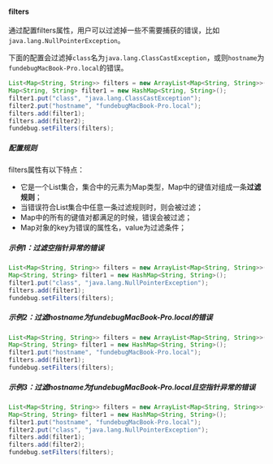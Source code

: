 #### filters

通过配置filters属性，用户可以过滤掉一些不需要捕获的错误，比如`java.lang.NullPointerException`。

下面的配置会过滤掉`class`名为`java.lang.ClassCastException`，或则`hostname`为`fundebugMacBook-Pro.local`的错误。

```java
List<Map<String, String>> filters = new ArrayList<Map<String, String>>();
Map<String, String> filter1 = new HashMap<String, String>();
filter1.put("class", "java.lang.ClassCastException");
filter2.put("hostname", "fundebugMacBook-Pro.local");
filters.add(filter1);
filters.add(filter2);
fundebug.setFilters(filters);
```

##### 配置规则

filters属性有以下特点：

- 它是一个List集合，集合中的元素为Map类型，Map中的键值对组成一条**过滤规则**；
- 当错误符合List集合中任意一条过滤规则时，则会被过滤；
- Map中的所有的键值对都满足的时候，错误会被过滤；
- Map对象的key为错误的属性名，value为过滤条件；


##### 示例1：过滤空指针异常的错误

```java
List<Map<String, String>> filters = new ArrayList<Map<String, String>>();
Map<String, String> filter1 = new HashMap<String, String>();
filter1.put("class", "java.lang.NullPointerException");
filters.add(filter1);
fundebug.setFilters(filters);
```

##### 示例2：过滤hostname为fundebugMacBook-Pro.local的错误

```java
List<Map<String, String>> filters = new ArrayList<Map<String, String>>();
Map<String, String> filter1 = new HashMap<String, String>();
filter1.put("hostname", "fundebugMacBook-Pro.local");
filters.add(filter1);
fundebug.setFilters(filters);
```

##### 示例3：过滤hostname为fundebugMacBook-Pro.local且空指针异常的错误

```java
List<Map<String, String>> filters = new ArrayList<Map<String, String>>();
Map<String, String> filter1 = new HashMap<String, String>();
filter1.put("hostname", "fundebugMacBook-Pro.local");
filter2.put("class", "java.lang.NullPointerException");
filters.add(filter1);
filters.add(filter2);
fundebug.setFilters(filters);
```

